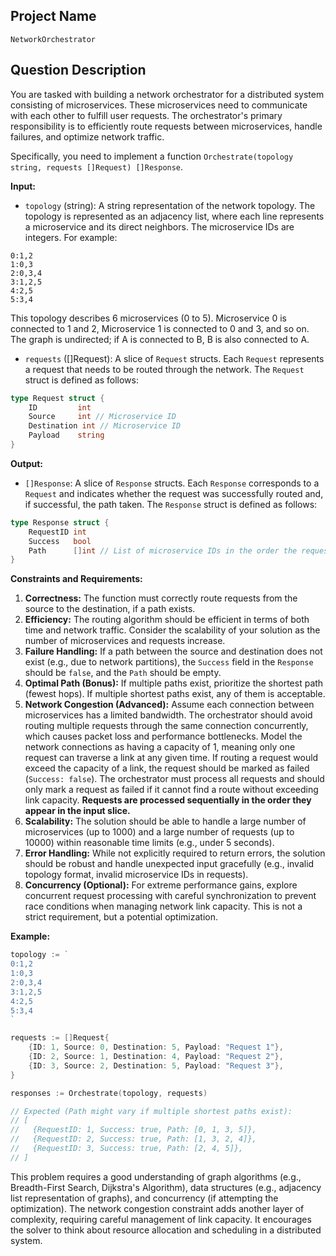 ## Project Name

```
NetworkOrchestrator
```

## Question Description

You are tasked with building a network orchestrator for a distributed system consisting of microservices. These microservices need to communicate with each other to fulfill user requests. The orchestrator's primary responsibility is to efficiently route requests between microservices, handle failures, and optimize network traffic.

Specifically, you need to implement a function `Orchestrate(topology string, requests []Request) []Response`.

**Input:**

*   `topology` (string): A string representation of the network topology. The topology is represented as an adjacency list, where each line represents a microservice and its direct neighbors. The microservice IDs are integers. For example:

```
0:1,2
1:0,3
2:0,3,4
3:1,2,5
4:2,5
5:3,4
```

This topology describes 6 microservices (0 to 5). Microservice 0 is connected to 1 and 2, Microservice 1 is connected to 0 and 3, and so on.  The graph is undirected; if A is connected to B, B is also connected to A.

*   `requests` ([]Request): A slice of `Request` structs. Each `Request` represents a request that needs to be routed through the network. The `Request` struct is defined as follows:

```go
type Request struct {
    ID         int
    Source     int // Microservice ID
    Destination int // Microservice ID
    Payload    string
}
```

**Output:**

*   `[]Response`: A slice of `Response` structs. Each `Response` corresponds to a `Request` and indicates whether the request was successfully routed and, if successful, the path taken. The `Response` struct is defined as follows:

```go
type Response struct {
    RequestID int
    Success   bool
    Path      []int // List of microservice IDs in the order the request traversed, including source and destination. Empty if unsuccessful.
}
```

**Constraints and Requirements:**

1.  **Correctness:** The function must correctly route requests from the source to the destination, if a path exists.
2.  **Efficiency:**  The routing algorithm should be efficient in terms of both time and network traffic. Consider the scalability of your solution as the number of microservices and requests increase.
3.  **Failure Handling:** If a path between the source and destination does not exist (e.g., due to network partitions), the `Success` field in the `Response` should be `false`, and the `Path` should be empty.
4.  **Optimal Path (Bonus):**  If multiple paths exist, prioritize the shortest path (fewest hops).  If multiple shortest paths exist, any of them is acceptable.
5.  **Network Congestion (Advanced):** Assume each connection between microservices has a limited bandwidth.  The orchestrator should avoid routing multiple requests through the same connection concurrently, which causes packet loss and performance bottlenecks. Model the network connections as having a capacity of 1, meaning only one request can traverse a link at any given time.  If routing a request would exceed the capacity of a link, the request should be marked as failed (`Success: false`).  The orchestrator must process all requests and should only mark a request as failed if it cannot find a route without exceeding link capacity. **Requests are processed sequentially in the order they appear in the input slice.**
6.  **Scalability:**  The solution should be able to handle a large number of microservices (up to 1000) and a large number of requests (up to 10000) within reasonable time limits (e.g., under 5 seconds).
7.  **Error Handling:** While not explicitly required to return errors, the solution should be robust and handle unexpected input gracefully (e.g., invalid topology format, invalid microservice IDs in requests).
8.  **Concurrency (Optional):** For extreme performance gains, explore concurrent request processing with careful synchronization to prevent race conditions when managing network link capacity. This is not a strict requirement, but a potential optimization.

**Example:**

```go
topology := `
0:1,2
1:0,3
2:0,3,4
3:1,2,5
4:2,5
5:3,4
`

requests := []Request{
    {ID: 1, Source: 0, Destination: 5, Payload: "Request 1"},
    {ID: 2, Source: 1, Destination: 4, Payload: "Request 2"},
    {ID: 3, Source: 2, Destination: 5, Payload: "Request 3"},
}

responses := Orchestrate(topology, requests)

// Expected (Path might vary if multiple shortest paths exist):
// [
//   {RequestID: 1, Success: true, Path: [0, 1, 3, 5]},
//   {RequestID: 2, Success: true, Path: [1, 3, 2, 4]},
//   {RequestID: 3, Success: true, Path: [2, 4, 5]},
// ]
```

This problem requires a good understanding of graph algorithms (e.g., Breadth-First Search, Dijkstra's Algorithm), data structures (e.g., adjacency list representation of graphs), and concurrency (if attempting the optimization). The network congestion constraint adds another layer of complexity, requiring careful management of link capacity. It encourages the solver to think about resource allocation and scheduling in a distributed system.
